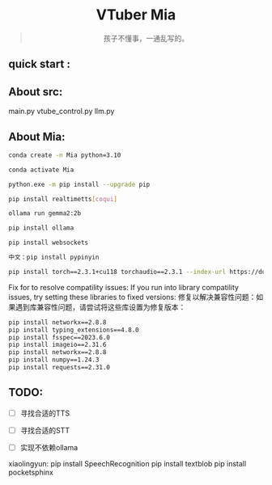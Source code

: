 <div align="center">

# VTuber Mia

> 孩子不懂事，一通乱写的。

</div>

## quick start :

## About src:

main.py 
vtube_control.py
llm.py

## About Mia:





```bash
conda create -n Mia python=3.10

conda activate Mia

python.exe -m pip install --upgrade pip

pip install realtimetts[coqui]

ollama run gemma2:2b

pip install ollama 

pip install websockets

中文：pip install pypinyin

pip install torch==2.3.1+cu118 torchaudio==2.3.1 --index-url https://download.pytorch.org/whl/cu118
```


Fix for to resolve compatility issues: If you run into library compatility issues, try setting these libraries to fixed versions:
修复以解决兼容性问题：如果遇到库兼容性问题，请尝试将这些库设置为修复版本：

```bash
pip install networkx==2.8.8
pip install typing_extensions==4.8.0
pip install fsspec==2023.6.0
pip install imageio==2.31.6
pip install networkx==2.8.8
pip install numpy==1.24.3
pip install requests==2.31.0
```

## TODO:


- [ ] 寻找合适的TTS
- [ ] 寻找合适的STT
- [ ] 实现不依赖ollama


xiaolingyun:
pip install SpeechRecognition
pip install textblob
pip install pocketsphinx

